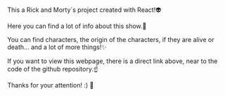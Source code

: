 This a Rick and Morty´s project created with React!👽

Here you can find a lot of info about this show.📼

You can find characters, the origin of the characters, if they are alive or death... and a lot of more things!✨

If you want to view this webpage, there is a direct link above, near to the code of the github repository.☝

Thanks for your attention! :) 💞
